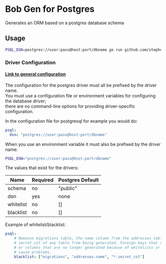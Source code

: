 # Bob Gen for Postgres

Generates an ORM based on a postgres database schema

## Usage

```sh
PSQL_DSN=postgres://user:pass@host:port/dbname go run github.com/stephenafamo/bob/gen/bobgen-psql@latest
```

### Driver Configuration

#### [Link to general configuration](gen/README.md)

The configuration for the postgres driver must all be prefixed by the driver name.  
You must use a configuration file or environment variables for configuring the database driver;  
there are no command-line options for providing driver-specific configuration.

In the configuration file for postgresql for example you would do:

```yaml
psql:
  dsn: "postgres://user:pass@host:port/dbname"
```

When you use an environment variable it must also be prefixed by the driver
name:

```sh
PSQL_DSN="postgres://user:pass@host:port/dbname"
```

The values that exist for the drivers:

| Name | Required | Postgres Default |
| ---- | -------- | ---------------- |
| schema    | no        | "public"  |
| dsn       | yes       | none      |
| whitelist | no        | []        |
| blacklist | no        | []        |

Example of whitelist/blacklist:

```yaml
psql:
    # Removes migrations table, the name column from the addresses table, and
    # secret_col of any table from being generated. Foreign keys that reference tables
    # or columns that are no longer generated because of whitelists or blacklists may
    # cause problems.
    blacklist: ["migrations", "addresses.name", "*.secret_col"]
```
